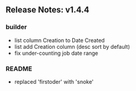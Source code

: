 ## Release Notes: v1.4.4

 ### builder

 * list column Creation to Date Created
 * list add Creation column (desc sort by default)
 * fix under-counting job date range

 ### README

 * replaced 'firstoder' with 'snoke'